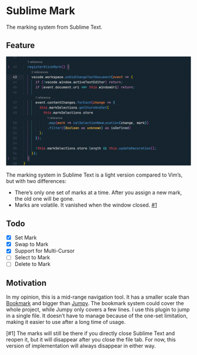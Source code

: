 # Sublime Mark

The marking system from Sublime Text.

## Feature

![preview](preview.gif)

The marking system in Sublime Text is a light version compared to Vim’s, but with two differences:

- There’s only one set of marks at a time. After you assign a new mark, the old one will be gone.
- Marks are volatile. It vanished when the window closed. [#1](#1)

## Todo

- [x] Set Mark
- [x] Swap to Mark
- [x] Support for Multi-Cursor
- [ ] Select to Mark
- [ ] Delete to Mark

## Motivation

In my opinion, this is a mid-range navigation tool. It has a smaller scale than [Bookmark](https://marketplace.visualstudio.com/items?itemName=alefragnani.Bookmarks) and bigger than [Jumpy](https://marketplace.visualstudio.com/items?itemName=wmaurer.vscode-jumpy). The bookmark system could cover the whole project, while Jumpy only covers a few lines. I use this plugin to jump in a single file. It doesn’t have to manage because of the one-set limitation, making it easier to use after a long time of usage.

<a id="1">[#1]</a> The marks will still be there if you directly close Sublime Text and reopen it, but it will disappear after you close the file tab. For now, this version of implementation will always disappear in either way.
